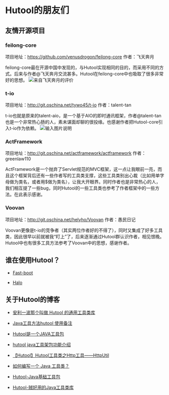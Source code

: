 Hutool的朋友们
===

## 友情开源项目

### feilong-core
项目地址：https://github.com/venusdrogon/feilong-core
作者：飞天奔月

feilong-core最在开源中国中发现的，与Hutool实现相同的目的，而采用不同的方式。后来与作者@飞天奔月交流甚多。Hutool在feilong-core中也吸取了很多非常好的思想。
![来自飞天奔月的评价](https://static.oschina.net/uploads/img/201707/11151000_Glow.png "来自飞天奔月的评价")

### t-io
项目地址：http://git.oschina.net/tywo45/t-io
作者：talent-tan

t-io也就是原来的talent-aio，是一个基于AIO的即时通讯框架，作者@talent-tan也是一个非常热心肠的人，素未谋面却聊的很投缘。也感谢作者把Hutool-core引入t-io作为依赖。
![输入图片说明](https://static.oschina.net/uploads/img/201704/28172303_IYXt.jpg "在这里输入图片标题")

### ActFramework
项目地址：http://git.oschina.net/actframework/actframework
作者：greenlaw110

ActFramework是一个抛弃了Servlet规范的MVC框架，这一点让我眼前一亮，而且这个框架背后还有一些作者写的工具类支撑，这些工具类别出心裁（比如用单字母做为类名，或者用$做为类名），让我大开眼界。同时作者也是非常热心的人，我们相互提了一些bug，同时Hutool的一些工具类也参考了作者框架中的一些方法。在此表示感谢。

### Voovan
项目地址：http://git.oschina.net/helyho/Voovan
作者：愚民日记

Voovan更像是t-io的竞争者（其实两位作者好的不得了），同时又集成了好多工具类，因此很早以前就被我“盯上”了，后来逐渐通过Hutool群认识作者，相见恨晚。Hutool中也有很多工具方法参考了Voovan中的思想，感谢作者。

## 谁在使用Hutool？

- [Fast-boot](https://gitee.com/jiangzeyin/common-parent)

- [Halo](https://github.com/ruibaby/halo)

## 关于Hutool的博客

- [安利一波那个叫做 Hutool 的通用工具类库](http://www.cnblogs.com/java-class/p/7742481.html)
- [Java工具方法hutool 使用备注](http://blog.csdn.net/earbao/article/details/46832853)
- [Hutool是一个JAVA工具包](http://www.jfinal.com/share/252)
- [hutool java工具架包功能介绍](https://blog.csdn.net/lx1309244704/article/details/76459718)
- [【Hutool】Hutool工具类之Http工具——HttpUtil](https://www.cnblogs.com/jiangbei/p/7667858.html)
- [如何编写一个 Java 工具类？](https://www.xttblog.com/?p=3485)

- [Hutool-Java基础工具包](https://mp.weixin.qq.com/s?src=11&timestamp=1521945641&ver=775&signature=TCm61hzYfoFK8TjtgS3RkCtf7h1AXpC1ONMoImcMqpiF5o5oJOa5e51pM8H4x36wJWWKfgt3HmYEagdGXFKWdHhfh5WYbveXkQed5SkYvYCWKIWfg6we**QexadhzPqR&new=1)

- [Hutool-贼好用的Java工具类库](https://ryanc.cc/archives/hutool-java-tools-lib)